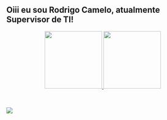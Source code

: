 ### 

<!--
**RodrigoCameloo/Rodrigocameloo** is a ✨ _special_ ✨ repository because its `README.md` (this file) appears on your GitHub profile.

Here are some ideas to get you started:

- 🔭 I’m currently working on ...
- 🌱 I’m currently learning ...
- 👯 I’m looking to collaborate on ...
- 🤔 I’m looking for help with ...
- 💬 Ask me about ...
- 📫 How to reach me: ...
- 😄 Pronouns: ...
- ⚡ Fun fact: ...
-->

## Oiii eu sou Rodrigo Camelo, atualmente Supervisor de TI!
<div align="center">
  <a href="https://github.com/rodrigocameloo">
  <img height="150em" src="https://github-readme-stats.vercel.app/api?username=rodrigocameloo&show_icons=true&theme=dracula&include_all_commits=true&count_private=true"/>
  <img height="150em" src="https://github-readme-stats.vercel.app/api/top-langs/?username=rodrigocameloo&layout=compact&langs_count=7&theme=dracula"/>
</div>
<div style="display: inline_block"><br>
  
  
</div>
  
  ##
 
<div> 
 
 
 	
 

          
        
  <a href="https://www.linkedin.com/in/rodrigocam%C3%AAlo/" target="_blank"><img src="https://img.shields.io/badge/-LinkedIn-%230077B5?style=for-the-badge&logo=linkedin&logoColor=white" target="_blank"></a> 
 
 
 
</div>
